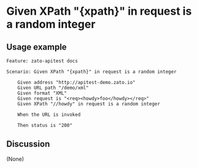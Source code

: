 
Given XPath "{xpath}" in request is a random integer
=============================================================================================================

Usage example
-------------

```
Feature: zato-apitest docs

Scenario: Given XPath "{xpath}" in request is a random integer

    Given address "http://apitest-demo.zato.io"
    Given URL path "/demo/xml"
    Given format "XML"
    Given request is "<req><howdy>foo</howdy></req>"
    Given XPath "//howdy" in request is a random integer

    When the URL is invoked

    Then status is "200"
```

Discussion
----------

(None)